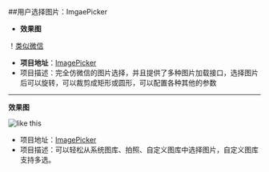 ##用户选择图片：ImgaePicker

-  **效果图**

！[类似微信](https://camo.githubusercontent.com/1e0754f41e09c943aa5d86bf4d665aed83616c2d/687474703a2f2f3778737335332e636f6d322e7a302e676c622e636c6f7564646e2e636f6d2f696d6167657069636b65722f64656d6f332e676966)

-  **项目地址**：[ImagePicker](https://github.com/jeasonlzy0216/ImagePicker)
-  项目描述：完全仿微信的图片选择，并且提供了多种图片加载接口，选择图片后可以旋转，可以裁剪成矩形或圆形，可以配置各种其他的参数

---

**效果图**
	
![like this ](https://github.com/YoKeyword/ImagePicker/blob/master/screenshot/imgs.png)

-  项目地址：[ImagePicker](https://github.com/YoKeyword/ImagePicker)
-  项目描述：可以轻松从系统图库、拍照、自定义图库中选择图片，自定义图库支持多选。